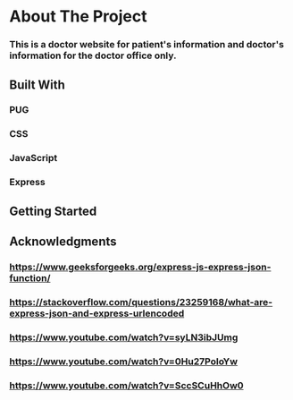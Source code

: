 # About The Project
### This is a doctor website for patient's information and doctor's information for the doctor office only.

## Built With
### PUG
### CSS
### JavaScript
### Express

## Getting Started
### 

## Acknowledgments
### https://www.geeksforgeeks.org/express-js-express-json-function/
### https://stackoverflow.com/questions/23259168/what-are-express-json-and-express-urlencoded
### https://www.youtube.com/watch?v=syLN3ibJUmg
### https://www.youtube.com/watch?v=0Hu27PoloYw
### https://www.youtube.com/watch?v=SccSCuHhOw0
### 
### 
### 
### 
### 
### 